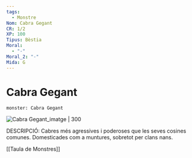 ```yaml
---
tags:
  - Monstre
Nom: Cabra Gegant
CR: 1/2
XP: 100
Tipus: Bèstia
Moral:
  - "-"
Moral_2: "-"
Mida: G
---
```

# Cabra Gegant

```statblock
monster: Cabra Gegant 
```

![Cabra Gegant_imatge | 300](https://i.pinimg.com/564x/c5/d0/a2/c5d0a2cc98a72330c43d4528171cc4a6.jpg)

DESCRIPCIÓ: 
Cabres més agressives i poderoses que les seves cosines comunes. Domesticades com a muntures, sobretot per clans nans.

[[Taula de Monstres]]

